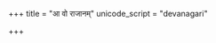 +++
title = "आ वो राजानम्"
unicode_script = "devanagari"

+++
<div class="js_include" url="/vedAH/sAma/paravastu-saama/devaH/agniH/A_vo_rAjAnam/"  newLevelForH1="1" includeTitle="false"> </div>